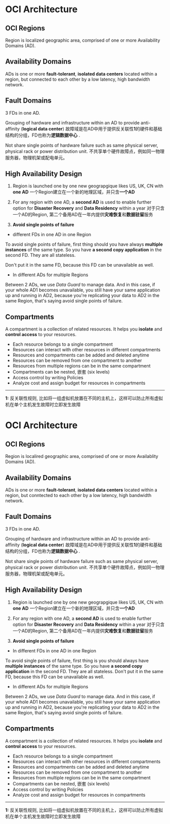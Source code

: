 # OCI Architecture

## OCI Regions

Region is localized geographic area, comprised of one or more Availability Domains (AD).

## Availability Domains

ADs is one or more **fault-tolerant**, **isolated data centers** located within a region, but connected to each other by a low latency, high bandwidth network.

## Fault Domains

3 FDs in one AD.

Grouping of hardware and infrastructure within an AD to provide anti-affinity (**logical data center**)
故障域是在AD中用于提供反关联性**1**的硬件和基础结构的分组，FD也称为**逻辑数据中心** . 

Not share single points of hardware failure such as same physical server, physical rack or power distribution unit.
不共享单个硬件故障点，例如同一物理服务器，物理机架或配电单元。



## High Availability Design

1. Region is launched one by one new geograpgique likes US, UK, CN with **one AD**
一个Region建立在一个新的地理区域，并只含**一个AD**

2. For any region with one AD, a **second AD** is used to enable further option for **Disaster Recovery** and **Data Residency** within a year
对于只含一个AD的Region, 第二个备用AD在一年内提供**灾难恢复**和**数据驻留**服务

3. **Avoid single points of failure**

- different FDs in one AD in one Region



To avoid single points of failure, first thing should you have always **multiple instances** of the same type. So you have **a second copy application** in the second FD. They are all stateless.

Don't put it in the same FD, because this FD can be unavailable as well.

- In different ADs for multiple Regions



Between 2 ADs, we use *Data Guard* to manage data. And in this case, if your whole AD1 becomes unavailable, you still have your same application up and running in AD2, because you're replicating your data to AD2 in the same Region, that's saying avoid single points of failure.

## Compartments

A compartment is a collection of related resources. It helps you **isolate** and **control access** to your resources.

- Each resource belongs to a single compartment
- Resources can interact with other resources in different compartments
- Resources and compartments can be added and deleted anytime
- Resources can be removed from one compartment to another
- Resources from multiple regions can be in the same compartment
- Compartments can be nested, 嵌套 (six levels)
- Access control by writing Policies
- Analyze cost and assign budget for resources in compartments





---
**1:** 反关联性规则, 比如将一组虚拟机放置在不同的主机上，这样可以防止所有虚拟机在单个主机发生故障时立即发生故障

# OCI Architecture

## OCI Regions

Region is localired geographic area, comprised of one or more Availablity Domains (AD).

## Availability Domains

ADs is one or more **fault-tolerant**, **isolated data centers** located within a region, but conntected to each other by a low latency, high bandwidth network.

## Fault Domains

3 FDs in one AD.

Grouping of hardware and infrastructure within an AD to provide anti-affinity (**logical data center**)
故障域是在AD中用于提供反关联性**1**的硬件和基础结构的分组，FD也称为**逻辑数据中心** . 

Not share single points of hardware failure such as same physical server, physical rack or power distribution unit.
不共享单个硬件故障点，例如同一物理服务器，物理机架或配电单元。



## High Availability Design

1. Region is launched one by one new geograpgique likes US, UK, CN with **one AD**
一个Region建立在一个新的地理区域，并只含**一个AD**

2. For any region with one AD, a **second AD** is used to enable further option for **Disaster Recovery** and **Data Residency** within a year
对于只含一个AD的Region, 第二个备用AD在一年内提供**灾难恢复**和**数据驻留**服务

3. **Avoid single points of failure**

- In different FDs in one AD in one Region



To avoid single points of failure, first thing is you should always have **multiple instances** of the same type. So you have **a second copy application** in the second FD. They are all stateless.
Don't put it in the same FD, because this FD can be unavailable as well.

- In different ADs for multiple Regions



Between 2 ADs, we use *Data Guard* to manage data. And in this case, if your whole AD1 becomes unavailable, you still have your same application up and running in AD2, because you're replicating your data to AD2 in the same Region, that's saying avoid single points of failure.

## Compartments

A compartment is a collection of related resources. It helps you **isolate** and **control access** to your resources.

- Each resource belongs to a single compartment
- Resources can interact with other resources in different compartments
- Resources and compartments can be added and deleted anytime
- Resources can be removed from one compartment to another
- Resources from multiple regions can be in the same compartment
- Compartments can be nested, 嵌套 (six levels)
- Access control by writing Policies
- Analyze cost and assign budget for resources in compartments





---
**1:** 反关联性规则, 比如将一组虚拟机放置在不同的主机上，这样可以防止所有虚拟机在单个主机发生故障时立即发生故障
